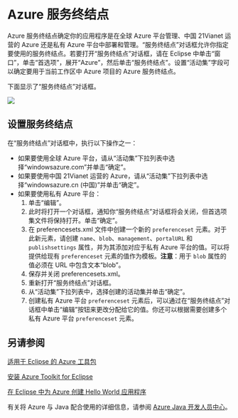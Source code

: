 <properties
    pageTitle="Azure 服务终结点"
    description="介绍 Azure Toolkit for Eclipse 中的 Azure 服务终结点设置。"
    services=""
    documentationCenter="java"
    authors="rmcmurray"
    manager="wpickett"
    editor=""/>

<tags
    ms.service="multiple"
    ms.date="03/04/2016" 
    wacn.date="04/11/2016"/>

<!-- Legacy MSDN URL = https://msdn.microsoft.com/library/azure/dn268600.aspx -->

# Azure 服务终结点 #

Azure 服务终结点确定你的应用程序是在全球 Azure 平台管理、中国 21Vianet 运营的 Azure 还是私有 Azure 平台中部署和管理。“服务终结点”对话框允许你指定要使用的服务终结点。若要打开“服务终结点”对话框，请在 Eclipse 中单击“窗口”，单击“首选项”，展开“Azure”，然后单击“服务终结点”。设置“活动集”字段可以确定要用于当前工作区中 Azure 项目的 Azure 服务终结点。

下面显示了“服务终结点”对话框。

![][ic719493]

## 设置服务终结点 ##

在“服务终结点”对话框中，执行以下操作之一：

* 如果要使用全球 Azure 平台，请从“活动集”下拉列表中选择“windowsazure.com”并单击“确定”。
* 如果要使用中国 21Vianet 运营的 Azure，请从“活动集”下拉列表中选择“windowsazure.cn (中国)”并单击“确定”。
* 如果要使用私有 Azure 平台：
    1. 单击“编辑”。
    2. 此时将打开一个对话框，通知你“服务终结点”对话框将会关闭，但首选项集文件将保持打开。单击“确定”。
    3. 在 preferencesets.xml 文件中创建一个新的 `preferenceset` 元素。对于此新元素，请创建 `name`、`blob`、`management`、`portalURL` 和 `publishsettings` 属性，并为其添加对应于私有 Azure 平台的值。可以将提供给现有 `preferenceset` 元素的值作为模板。**注意**：用于 `blob` 属性的值必须在 URL 中包含文本“blob”。
    4. 保存并关闭 preferencesets.xml。
    5. 重新打开“服务终结点”对话框。
    6. 从“活动集”下拉列表中，选择创建的活动集并单击“确定”。
    7. 创建私有 Azure 平台 `preferenceset` 元素后，可以通过在“服务终结点”对话框中单击“编辑”按钮来更改分配给它的值。你还可以根据需要创建多个私有 Azure 平台 `preferenceset` 元素。

## 另请参阅 ##

[适用于 Eclipse 的 Azure 工具包][]

[安装 Azure Toolkit for Eclipse][]

[在 Eclipse 中为 Azure 创建 Hello World 应用程序][]

有关将 Azure 与 Java 配合使用的详细信息，请参阅 [Azure Java 开发人员中心][]。

<!-- URL List -->

[Azure Java 开发人员中心]: http://go.microsoft.com/fwlink/?LinkID=699547
[适用于 Eclipse 的 Azure 工具包]: http://go.microsoft.com/fwlink/?LinkID=699529
[在 Eclipse 中为 Azure 创建 Hello World 应用程序]: http://go.microsoft.com/fwlink/?LinkID=699533
[安装 Azure Toolkit for Eclipse]: http://go.microsoft.com/fwlink/?LinkId=699546

<!-- IMG List -->

[ic719493]: ./media/azure-toolkit-for-eclipse-azure-service-endpoints/ic719493.png

<!---HONumber=Mooncake_0215_2016-->